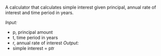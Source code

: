A calculator that calculates simple interest given principal, annual rate of interest and time period in years.

_Input:_
   - p, principal amount
   - t, time period in years
   - r, annual rate of interest
_Output:_
   - simple interest = p*t*r
